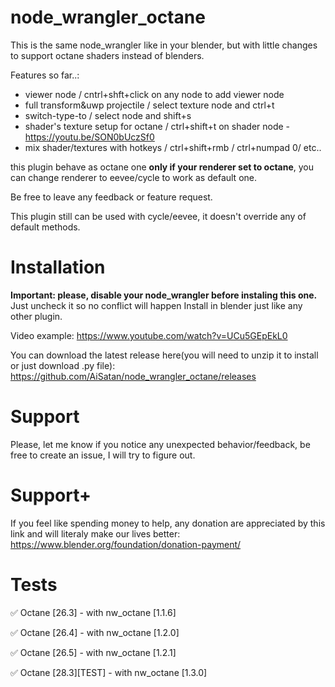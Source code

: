 # node_wrangler_octane
This is the same node_wrangler like in your blender, but with little changes to support octane shaders instead of blenders.

Features so far..:

- viewer node / cntrl+shft+click on any node to add viewer node
- full transform&uwp projectile / select texture node and ctrl+t
- switch-type-to / select node and shift+s
- shader's texture setup for octane / ctrl+shift+t on shader node - https://youtu.be/SON0bUczSf0
- mix shader/textures with hotkeys / ctrl+shift+rmb / ctrl+numpad 0/ etc..

this plugin behave as octane one __only if your renderer set to octane__, you can change renderer to eevee/cycle to work as default one.

Be free to leave any feedback or feature request.

This plugin still can be used with cycle/eevee, it doesn't override any of default methods.

# Installation
__Important: please, disable your node_wrangler before instaling this one.__
Just uncheck it so no conflict will happen
Install in blender just like any other plugin.

Video example: 
https://www.youtube.com/watch?v=UCu5GEpEkL0

You can download the latest release here(you will need to unzip it to install or just download .py file):
https://github.com/AiSatan/node_wrangler_octane/releases


# Support
Please, let me know if you notice any unexpected behavior/feedback, be free to create an issue, I will try to figure out. 

# Support+
If you feel like spending money to help, any donation are appreciated by this link and will literaly make our lives better: https://www.blender.org/foundation/donation-payment/

# Tests
✅ Octane [26.3] - with nw_octane [1.1.6]

✅ Octane [26.4] - with nw_octane [1.2.0]

✅ Octane [26.5] - with nw_octane [1.2.1]

✅ Octane [28.3][TEST] - with nw_octane [1.3.0]
